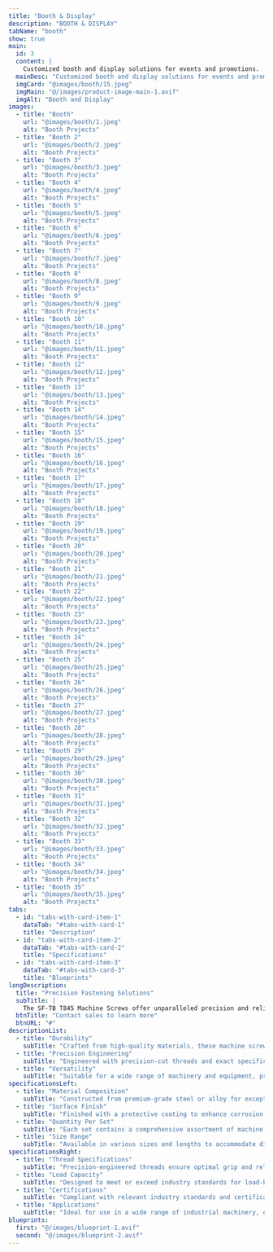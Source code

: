 ```yaml
---
title: "Booth & Display"
description: "BOOTH & DISPLAY"
tabName: "booth"
show: true
main:
  id: 3
  content: |
    Customized booth and display solutions for events and promotions.
  mainDesc: "Customized booth and display solutions for events and promotions."
  imgCard: "@images/booth/15.jpeg"
  imgMain: "@/images/product-image-main-1.avif"
  imgAlt: "Booth and Display"
images:
  - title: "Booth"
    url: "@images/booth/1.jpeg"
    alt: "Booth Projects"
  - title: "Booth 2"
    url: "@images/booth/2.jpeg"
    alt: "Booth Projects"
  - title: "Booth 3"
    url: "@images/booth/3.jpeg"
    alt: "Booth Projects"
  - title: "Booth 4"
    url: "@images/booth/4.jpeg"
    alt: "Booth Projects"
  - title: "Booth 5"
    url: "@images/booth/5.jpeg"
    alt: "Booth Projects"
  - title: "Booth 6"
    url: "@images/booth/6.jpeg"
    alt: "Booth Projects"
  - title: "Booth 7"
    url: "@images/booth/7.jpeg"
    alt: "Booth Projects"
  - title: "Booth 8"
    url: "@images/booth/8.jpeg"
    alt: "Booth Projects"
  - title: "Booth 9"
    url: "@images/booth/9.jpeg"
    alt: "Booth Projects"
  - title: "Booth 10"
    url: "@images/booth/10.jpeg"
    alt: "Booth Projects"
  - title: "Booth 11"
    url: "@images/booth/11.jpeg"
    alt: "Booth Projects"
  - title: "Booth 12"
    url: "@images/booth/12.jpeg"
    alt: "Booth Projects"
  - title: "Booth 13"
    url: "@images/booth/13.jpeg"
    alt: "Booth Projects"
  - title: "Booth 14"
    url: "@images/booth/14.jpeg"
    alt: "Booth Projects"
  - title: "Booth 15"
    url: "@images/booth/15.jpeg"
    alt: "Booth Projects"
  - title: "Booth 16"
    url: "@images/booth/16.jpeg"
    alt: "Booth Projects"
  - title: "Booth 17"
    url: "@images/booth/17.jpeg"
    alt: "Booth Projects"
  - title: "Booth 18"
    url: "@images/booth/18.jpeg"
    alt: "Booth Projects"
  - title: "Booth 19"
    url: "@images/booth/19.jpeg"
    alt: "Booth Projects"
  - title: "Booth 20"
    url: "@images/booth/20.jpeg"
    alt: "Booth Projects"
  - title: "Booth 21"
    url: "@images/booth/21.jpeg"
    alt: "Booth Projects"
  - title: "Booth 22"
    url: "@images/booth/22.jpeg"
    alt: "Booth Projects"
  - title: "Booth 23"
    url: "@images/booth/23.jpeg"
    alt: "Booth Projects"
  - title: "Booth 24"
    url: "@images/booth/24.jpeg"
    alt: "Booth Projects"
  - title: "Booth 25"
    url: "@images/booth/25.jpeg"
    alt: "Booth Projects"
  - title: "Booth 26"
    url: "@images/booth/26.jpeg"
    alt: "Booth Projects"
  - title: "Booth 27"
    url: "@images/booth/27.jpeg"
    alt: "Booth Projects"
  - title: "Booth 28"
    url: "@images/booth/28.jpeg"
    alt: "Booth Projects"
  - title: "Booth 29"
    url: "@images/booth/29.jpeg"
    alt: "Booth Projects"
  - title: "Booth 30"
    url: "@images/booth/30.jpeg"
    alt: "Booth Projects"
  - title: "Booth 31"
    url: "@images/booth/31.jpeg"
    alt: "Booth Projects"
  - title: "Booth 32"
    url: "@images/booth/32.jpeg"
    alt: "Booth Projects"
  - title: "Booth 33"
    url: "@images/booth/33.jpeg"
    alt: "Booth Projects"
  - title: "Booth 34"
    url: "@images/booth/34.jpeg"
    alt: "Booth Projects"
  - title: "Booth 35"
    url: "@images/booth/35.jpeg"
    alt: "Booth Projects"
tabs:
  - id: "tabs-with-card-item-1"
    dataTab: "#tabs-with-card-1"
    title: "Description"
  - id: "tabs-with-card-item-2"
    dataTab: "#tabs-with-card-2"
    title: "Specifications"
  - id: "tabs-with-card-item-3"
    dataTab: "#tabs-with-card-3"
    title: "Blueprints"
longDescription:
  title: "Precision Fastening Solutions"
  subTitle: |
    The SF-TB T845 Machine Screws offer unparalleled precision and reliability for industrial applications, ensuring seamless operation and longevity for your machinery and equipment.
  btnTitle: "Contact sales to learn more"
  btnURL: "#"
descriptionList:
  - title: "Durability"
    subTitle: "Crafted from high-quality materials, these machine screws are built to withstand the rigors of industrial environments."
  - title: "Precision Engineering"
    subTitle: "Engineered with precision-cut threads and exact specifications, ensuring a tight and secure fit for every application."
  - title: "Versatility"
    subTitle: "Suitable for a wide range of machinery and equipment, providing versatile fastening solutions for various industrial needs."
specificationsLeft:
  - title: "Material Composition"
    subTitle: "Constructed from premium-grade steel or alloy for exceptional strength and durability."
  - title: "Surface Finish"
    subTitle: "Finished with a protective coating to enhance corrosion resistance and extend service life."
  - title: "Quantity Per Set"
    subTitle: "Each set contains a comprehensive assortment of machine screws to meet diverse industrial requirements."
  - title: "Size Range"
    subTitle: "Available in various sizes and lengths to accommodate different machinery and equipment specifications."
specificationsRight:
  - title: "Thread Specifications"
    subTitle: "Precision-engineered threads ensure optimal grip and reliability, even in high-vibration environments."
  - title: "Load Capacity"
    subTitle: "Designed to meet or exceed industry standards for load-bearing capacity, ensuring safe and reliable operation."
  - title: "Certifications"
    subTitle: "Compliant with relevant industry standards and certifications, guaranteeing quality and reliability."
  - title: "Applications"
    subTitle: "Ideal for use in a wide range of industrial machinery, equipment, and assemblies that demand precise and secure fastening."
blueprints:
  first: "@/images/blueprint-1.avif"
  second: "@/images/blueprint-2.avif"   
---
```


